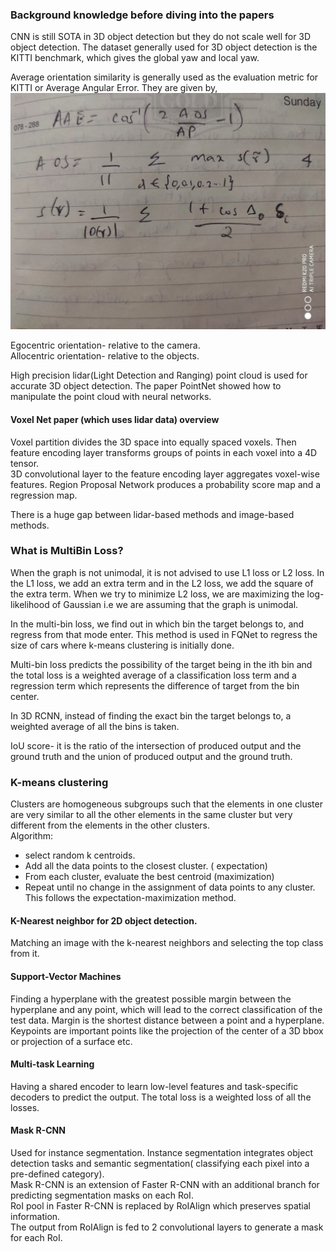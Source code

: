 ### Background knowledge before diving into the papers
CNN is still SOTA in 3D object detection but they do not scale well for 3D object detection.
The dataset generally used for 3D object detection is the KITTI benchmark, which gives the global yaw and local yaw.

Average orientation similarity is generally used as the evaluation metric for KITTI or Average Angular Error.
They are given by,
![image](image.png)

         

Egocentric orientation- relative to the camera.<br>
Allocentric orientation- relative to the objects.

High precision lidar(Light Detection and Ranging) point cloud is used for accurate 3D object detection. The paper PointNet showed how to manipulate the point cloud with neural networks.



#### Voxel Net paper (which uses lidar data) overview

Voxel partition divides the 3D space into equally spaced voxels. Then feature encoding layer transforms groups of points in each voxel into a 4D tensor.<br>
3D convolutional layer to the feature encoding layer aggregates voxel-wise features.
Region Proposal Network produces a probability score map and a regression map.

There is a huge gap between lidar-based methods and image-based methods.

### What is MultiBin Loss?
When the graph is not unimodal, it is not advised to use L1 loss or L2 loss.
In the L1 loss, we add an extra term and in the L2 loss, we add the square of the extra term.
When we try to minimize L2 loss, we are maximizing the log-likelihood of Gaussian i.e we are assuming that the graph is unimodal.

In the multi-bin loss, we find out in which bin the target belongs to, and regress from that mode enter. This method is used in FQNet to regress the size of cars where k-means clustering is initially done.

Multi-bin loss predicts the possibility of the target being in the ith bin and the total loss is a weighted average of a classification loss term and a regression term which represents the difference of target from the bin center.

In 3D RCNN, instead of finding the exact bin the target belongs to, a weighted average of all the bins is taken.

IoU score- it is the ratio of the intersection of produced output and the ground truth and the union of produced output and the ground truth.

### K-means clustering
Clusters are homogeneous subgroups such that the elements in one cluster are very similar to all the other elements in the same cluster but very different from the elements in the other clusters.<br>
Algorithm:<br>
- select random k centroids.
- Add all the data points to the closest cluster. ( expectation)
- From each cluster, evaluate the best centroid (maximization)
- Repeat until no change in the assignment of data points to any cluster.
This follows the expectation-maximization method.

#### K-Nearest neighbor for 2D object detection.
Matching an image with the k-nearest neighbors and selecting the top class from it.

#### Support-Vector Machines
Finding a hyperplane with the greatest possible margin between the hyperplane and any point, which will lead to the correct classification of the test data.
Margin is the shortest distance between a point and a hyperplane.
Keypoints are important points like the projection of the center of a 3D bbox or projection of a surface etc.

#### Multi-task Learning
Having a shared encoder to learn low-level features and task-specific decoders to predict the output. The total loss is a weighted loss of all the losses.

#### Mask R-CNN
Used for instance segmentation.
Instance segmentation integrates object detection tasks and semantic segmentation( classifying each pixel into a pre-defined category).<br>
Mask R-CNN is an extension of Faster R-CNN with an additional branch for predicting segmentation masks on each RoI. <br>
RoI pool in Faster R-CNN is replaced by RoIAlign which preserves spatial information.<br>
The output from RoIAlign is fed to 2 convolutional layers to generate a mask for each RoI.


